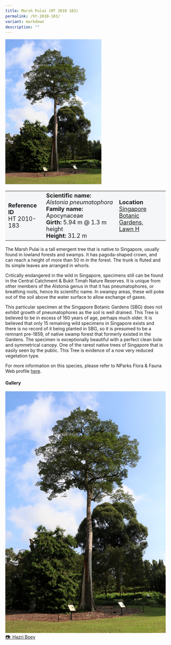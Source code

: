 ```yaml
---
title: Marsh Pulai (HT 2010 183)
permalink: /ht-2010-183/
variant: markdown
description: ""
---
```

<div class="isomer-image-wrapper">
<img style="width: 60%" src="/images/Heritage_trees_photos/alspne_ht2010-183_habit.jpg">
</div><table style="minWidth: 100px; font-size: 18px; background: #F4F6F7">
<tbody><tr>
<td rowspan="1" colspan="1">
<strong>Reference ID</strong>
<br>HT 2010-183
</td>
<td rowspan="1" colspan="1">
	<strong>Scientific name:</strong> <em>Alstonia pneumatophora</em>
<br><strong>Family name: </strong>Apocynaceae
<br><strong>Girth: </strong>5.94 m @ 1.3 m height
<br><strong>Height: </strong>31.2 m
</td>
<td rowspan="1" colspan="1">
<strong>Location</strong><a href="https://www.onemap.gov.sg/?lat=1.3090301&amp;lng=103.8160601">
 <br>Singapore Botanic Gardens,<br>Lawn H</a>
</td>
</tr>
</tbody>
</table>
<p>The Marsh Pulai is a tall emergent tree that is native to Singapore, usually found in lowland forests and swamps. It has pagoda-shaped crown, and can reach a height of more than 50 m in the forest. The trunk is fluted and its simple leaves are arranged in whorls.</p>
  
<p>Critically endangered in the wild in Singapore, specimens still can be found in the Central Catchment &amp; Bukit Timah Nature Reserves. It is unique from other members of the Alstonia genus in that it has pneumatophores, or breathing roots, hence its scientific name. In swampy areas, these will poke out of the soil above the water surface to allow exchange of gases.</p>
	
<p>This particular specimen at the Singapore Botanic Gardens (SBG) does not exhibit growth of pneumatophores as the soil is well drained. This Tree is believed to be in excess of 160 years of age, perhaps much older. It is believed that only 15 remaining wild specimens in Singapore exists and there is no record of it being planted in SBG, so it is presumed to be a remnant pre-1859, of native swamp forest that formerly existed in the Gardens. The specimen is exceptionally beautiful with a perfect clean bole and symmetrical canopy. One of the rarest native trees of Singapore that is easily seen by the public. This Tree is evidence of a now very reduced vegetation type.</p>

<p>For more information on this species, please refer to NParks Flora &amp; Fauna Web profile <a href="https://www.nparks.gov.sg/florafaunaweb/flora/6/9/6973">here</a>.</p>

<h4><b>Gallery</b></h4>
<div class="isomer-card-grid">
<a href="/images/Heritage_trees_photos/alspne_ht2010-183_habit.jpg" class="isomer-card">
<div class="isomer-card-image">
<div class="isomer-image-wrapper"><img src="/images/Heritage_trees_photos/alspne_ht2010-183_habit.jpg"></div></div>
<div class="isomer-card-body"><div class="isomer-card-description">📷: Hazri Boey</div></div></a><br></div>